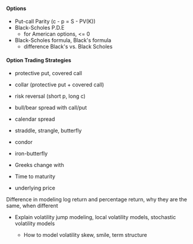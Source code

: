 #### Options

* Put-call Parity \(c - p = S - PV\(K\)\)
* Black-Scholes P.D.E 
  * for American options, &lt;= 0
* Black-Scholes formula, Black's formula
  * difference Black's vs. Black Scholes



#### Option Trading Strategies

* protective put, covered call
* collar \(protective put + covered call\)
* risk reversal \(short p, long c\)
* bull/bear spread with call/put
* calendar spread
* straddle, strangle, butterfly
* condor
* iron-butterfly



* Greeks change with

* Time to maturity
* underlying price 







Difference in modeling log return and percentage return, why they are the same, when different

* Explain volatility jump modeling, local volatility models, stochastic volatility models

  * How to model volatility skew, smile, term structure

#### 



